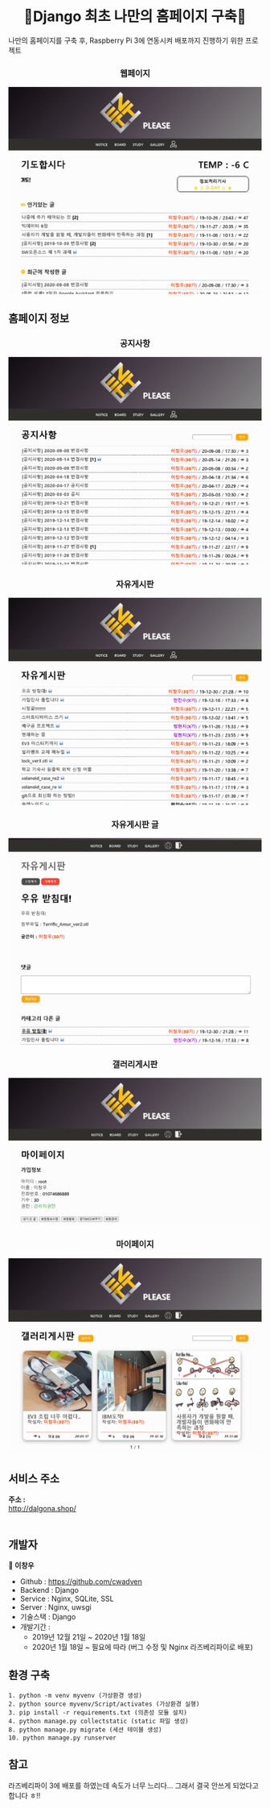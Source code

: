 <h1 align="center">🌟Django 최초 나만의 홈페이지 구축🌟</h1>

나만의 홈페이지를 구축 후, Raspberry Pi 3에 연동시켜 배포까지 진행하기 위한 프로젝트

<h3 align="center">웹페이지</h3>
<p align="center">
<img alt="wkudorm" src="https://github.com/cwadven/ENTT_MY_WEB_PAGE_BLOG/blob/master/assets/seq1.PNG"/>
</p>

## 홈페이지 정보

<h3 align="center">공지사항</h3>
<p align="center">
<img alt="wkudorm" src="https://github.com/cwadven/ENTT_MY_WEB_PAGE_BLOG/blob/master/assets/seq2.PNG"/>
</p>

<h3 align="center">자유게시판</h3>
<p align="center">
<img alt="wkudorm" src="https://github.com/cwadven/ENTT_MY_WEB_PAGE_BLOG/blob/master/assets/seq3.PNG"/>
</p>

<h3 align="center">자유게시판 글</h3>
<p align="center">
<img alt="wkudorm" src="https://github.com/cwadven/ENTT_MY_WEB_PAGE_BLOG/blob/master/assets/seq4.PNG"/>
</p>

<h3 align="center">갤러리게시판</h3>
<p align="center">
<img alt="wkudorm" src="https://github.com/cwadven/ENTT_MY_WEB_PAGE_BLOG/blob/master/assets/seq5.PNG"/>
</p>

<h3 align="center">마이페이지</h3>
<p align="center">
<img alt="wkudorm" src="https://github.com/cwadven/ENTT_MY_WEB_PAGE_BLOG/blob/master/assets/seq6.PNG"/>
</p>

## 서비스 주소
**주소 :**<br>
http://dalgona.shop/
<br><br>

## 개발자

**👤 이창우**

- Github : https://github.com/cwadven
- Backend : Django
- Service : Nginx, SQLite, SSL
- Server : Nginx, uwsgi
- 기술스택 : Django
- 개발기간 : <br>
    - 2019년 12월 21일 ~ 2020년 1월 18일
    - 2020년 1월 18일 ~ 필요에 따라 (버그 수정 및 Nginx 라즈베리파이로 배포)

## 환경 구축

~~~
1. python -m venv myvenv (가상환경 생성)
2. python source myvenv/Script/activates (가상환경 실행)
3. pip install -r requirements.txt (의존성 모듈 설치)
4. python manage.py collectstatic (static 파일 생성)
8. python manage.py migrate (세션 테이블 생성)
10. python manage.py runserver
~~~

## 참고

라즈베리파이 3에 배포를 하였는데 속도가 너무 느리다...
그래서 결국 안쓰게 되었다고 합니다 ㅎ!!
